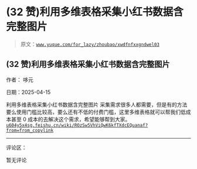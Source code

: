 # (32 赞)利用多维表格采集小红书数据含完整图片

> 原文：[`www.yuque.com/for_lazy/zhoubao/xwdfnfxxgndwel03`](https://www.yuque.com/for_lazy/zhoubao/xwdfnfxxgndwel03)

## (32 赞)利用多维表格采集小红书数据含完整图片

作者： 哆元

日期：2025-04-15

利用多维表格采集小红书数据含完整图片 采集需求很多人都需要，但是有的方法要么使用门槛比较高，要么还有不低的付费门槛，这里多维表格就可以帮我们低成本甚至 0
成本的去解决这个需求，希望能够帮到大家。 [`u604y5x4sg.feishu.cn/wiki/ROzSw5VhViQwK6kfTXdcEQuanaf?from=from_copylink`](https://u604y5x4sg.feishu.cn/wiki/ROzSw5VhViQwK6kfTXdcEQuanaf?from=from_copylink)

* * *

评论区：

暂无评论